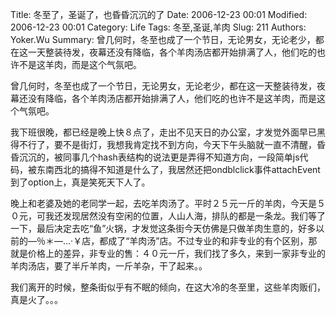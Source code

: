 ﻿Title: 冬至了，圣诞了，也昏昏沉沉的了
Date: 2006-12-23 00:01
Modified: 2006-12-23 00:01
Category: Life
Tags: 冬至,圣诞,羊肉
Slug: 211
Authors: Yoker.Wu
Summary: 
    曾几何时，冬至也成了一个节日，无论男女，无论老少，都在这一天整装待发，夜幕还没有降临，各个羊肉汤店都开始排满了人，他们吃的也许不是这羊肉，而是这个气氛吧。


曾几何时，冬至也成了一个节日，无论男女，无论老少，都在这一天整装待发，夜幕还没有降临，各个羊肉汤店都开始排满了人，他们吃的也许不是这羊肉，而是这个气氛吧。

我下班很晚，都已经是晚上快８点了，走出不见天日的办公室，才发觉外面早已黑得不行了，要不是街灯，我想我肯定找不到方向，今天下午头脑就一直不清醒，昏昏沉沉的，被同事几个hash表结构的说法更是弄得不知道方向，一段简单js代码，被东南西北的搞得不知道是什么了，我居然还把ondblclick事件attachEvent到了option上，真是笑死天下人了。

晚上和老婆及她的老同学一起，去吃羊肉汤了。平时２５元一斤的羊肉，今天是５０元，可我还发现居然没有空闲的位置，人山人海，排队的都是一条龙。我们等了一下，最后决定去吃“鱼”火锅，才发觉这条街今天仿佛是只做羊肉生意的，好多以前的—％＊—…·￥店，都成了“羊肉汤”店。不过专业的和非专业的有个区别，那就是价格上的差异，非专业的售：４０元一斤，我们找了多久，来到一家非专业的羊肉汤店，要了半斤羊肉，一斤羊杂，干了起来。。

我们离开的时候，整条街似乎有不眠的倾向，在这大冷的冬至里，这些羊肉贩们，真是火了。。。